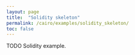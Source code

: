 ```yaml
---
layout: page
title:  "Solidity skeleton"
permalink: /cairo/examples/solidity_skeleton/
toc: false
---
```


TODO Solidity example.